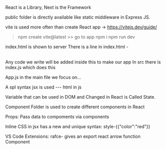 React is a Library, Next is the Framework

public folder is directly available like static middleware in Express JS.


vite is used more often than create React app  -> https://vitejs.dev/guide/
> npm create vite@latest  >> go to app
> npm i
> npm run dev


index.html is shown to server
There is a line in index.html - <div id="root"></div>  
Any code we write will be added inside this to make our app
In src there is index.js which does this

App.js in the main file we focus on...

A spl syntax jsx is used --- html in js

Variable that can be used in DOM and Changed in React is Called State.

Component Folder is used to create different components in React

Props: Pass data to compoments via components

Inline CSS in jsx has a new and unique syntax:
    style-{{"color":"red"}}

VS Code Extensions:
rafce-  gives an export react arrow function Component
